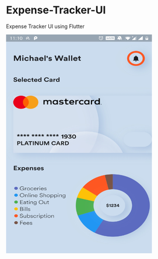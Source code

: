 # Expense-Tracker-UI
Expense Tracker UI using Flutter

<img src="https://github.com/TaavishThaman/Expense-Tracker-UI/blob/master/AppScreenshot.jpg" height="600" width="400" >


